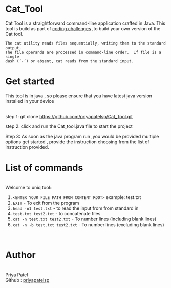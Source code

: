 
<h1>Cat_Tool </h1>

Cat Tool is a straightforward command-line application crafted in Java.
This tool is build as part of <a href="https://codingchallenges.fyi/challenges/challenge-cat">coding challenges</a> ,to build your own version of the Cat tool.


```
The cat utility reads files sequentially, writing them to the standard output.
The file operands are processed in command-line order.  If file is a single
dash (‘-’) or absent, cat reads from the standard input.
```
<h1>Get started </h1>
This tool is in java , so please ensure that you have latest java version installed in your device 
<br><br>

step 1: git clone https://github.com/priyapatelsp/Cat_Tool.git

step 2: click and run the Cat_tool.java file to start the project

Step 3: As soon as the java program run ,you would be provided multiple options get started , provide the instruction choosing from the list of instruction provided.


<h1>List of commands</h1>
<br>
Welcome to uniq tool::

1.  `<ENTER YOUR FILE PATH FROM CONTENT ROOT>` example: test.txt
2.  `EXIT` - To exit from the program 
3.  `head -n1 test.txt` - to read the input from from standard in
4.  `test.txt test2.txt` - to concatenate files
5.  `cat -n test.txt test2.txt` - To number lines (including blank lines)
6.  `cat -n -b test.txt test2.txt` - To number lines (excluding blank lines)

<br>
<h1>Author</h1><br>
Priya Patel <br>
Github : <a href="https://github.com/priyapatelsp">priyapatelsp</a>
